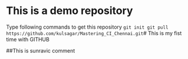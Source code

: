 # This is a demo repository

Type following commands to get this repository
`
git init
git pull https://github.com/kulsagar/Mastering_CI_Chennai.git
`# This is my fist time with GITHUB

##This is sunravic comment

